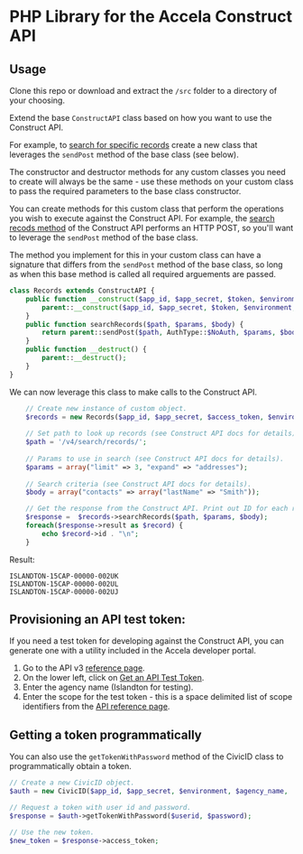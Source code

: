 # PHP Library for the Accela Construct API

## Usage

Clone this repo or download and extract the ```/src``` folder to a directory of your choosing.

Extend the base ```ConstructAPI``` class based on how you want to use the Construct API.

For example, to [search for specific records](https://developer.accela.com/docs/api_reference/v4.post.search.records.html) create a new class that leverages the ```sendPost``` method of the base class (see below).

The constructor and destructor methods for any custom classes you need to create will always be the same - use these methods on your custom class to pass the required parameters to the base class constructor.

You can create methods for this custom class that perform the operations you wish to execute against the Construct API. For example, the [search recods method](https://developer.accela.com/docs/api_reference/v4.post.search.records.html) of the Construct API performs an HTTP POST, so you'll want to leverage the ```sendPost``` method of the base class.

The method you implement for this in your custom class can have a signature that differs from the ```sendPost``` method of the base class, so long as when this base method is called all required arguements are passed. 

```php
class Records extends ConstructAPI {
	public function __construct($app_id, $app_secret, $token, $environment, $agency) {
		parent::__construct($app_id, $app_secret, $token, $environment, $agency);
	}
	public function searchRecords($path, $params, $body) {
		return parent::sendPost($path, AuthType::$NoAuth, $params, $body);
	}
	public function __destruct() {
		parent::__destruct();
	}
}
```

We can now leverage this class to make calls to the Construct API.

```php
	// Create new instance of custom object.
	$records = new Records($app_id, $app_secret, $access_token, $environment, $agency);
	
	// Set path to look up records (see Construct API docs for details).
	$path = '/v4/search/records/';
	
	// Params to use in search (see Construct API docs for details).
	$params = array("limit" => 3, "expand" => "addresses");
	
	// Search criteria (see Construct API docs for details).
	$body = array("contacts" => array("lastName" => "Smith"));

	// Get the response from the Construct API. Print out ID for each record & status.
	$response =  $records->searchRecords($path, $params, $body);
	foreach($response->result as $record) {
		echo $record->id . "\n";
	}
```

Result:

```
ISLANDTON-15CAP-00000-002UK
ISLANDTON-15CAP-00000-002UL
ISLANDTON-15CAP-00000-002UJ
```

## Provisioning an API test token:

If you need a test token for developing against the Construct API, you can generate one with a utility included in the Accela developer portal.

1. Go to the API v3 [reference page](https://developer.accela.com/Resource/Index).
2. On the lower left, click on [Get an API Test Token](https://developer.accela.com/TestToken/Index).
3. Enter the agency name (Islandton for testing).
4. Enter the scope for the test token - this is a space delimited list of scope identifiers from the [API reference page](https://developer.accela.com/docs/).

## Getting a token programmatically

You can also use the ```getTokenWithPassword``` method of the CivicID class to programmatically obtain a token.

```php
// Create a new CivicID object.
$auth = new CivicID($app_id, $app_secret, $environment, $agency_name, 'records');

// Request a token with user id and password.
$response = $auth->getTokenWithPassword($userid, $password);

// Use the new token.
$new_token = $response->access_token;
```